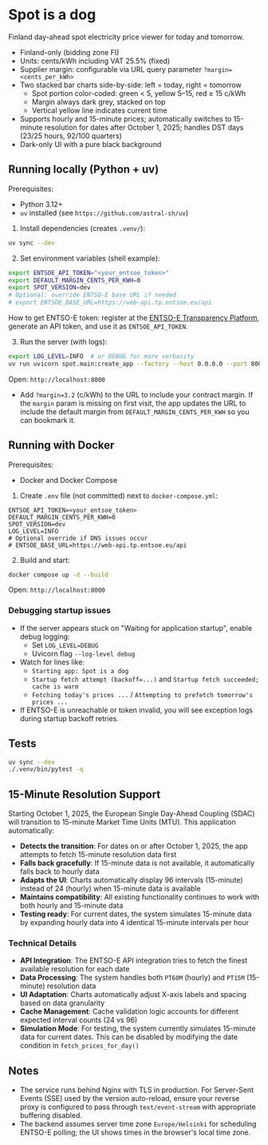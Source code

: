 # Spot is a dog

Finland day-ahead spot electricity price viewer for today and tomorrow.

-   Finland-only (bidding zone FI)
-   Units: cents/kWh including VAT 25.5% (fixed)
-   Supplier margin: configurable via URL query parameter `?margin=<cents_per_kWh>`
-   Two stacked bar charts side-by-side: left = today, right = tomorrow
    -   Spot portion color-coded: green < 5, yellow 5–15, red ≥ 15 c/kWh
    -   Margin always dark grey, stacked on top
    -   Vertical yellow line indicates current time
-   Supports hourly and 15-minute prices; automatically switches to 15-minute resolution for dates after October 1, 2025; handles DST days (23/25 hours, 92/100 quarters)
-   Dark-only UI with a pure black background

## Running locally (Python + uv)

Prerequisites:

-   Python 3.12+
-   `uv` installed (see `https://github.com/astral-sh/uv`)

1. Install dependencies (creates `.venv/`):

```bash
uv sync --dev
```

2. Set environment variables (shell example):

```bash
export ENTSOE_API_TOKEN="<your_entsoe_token>"
export DEFAULT_MARGIN_CENTS_PER_KWH=0
export SPOT_VERSION=dev
# Optional: override ENTSO-E base URL if needed
# export ENTSOE_BASE_URL=https://web-api.tp.entsoe.eu/api
```

How to get ENTSO-E token: register at the [ENTSO-E Transparency Platform](https://transparency.entsoe.eu/), generate an API token, and use it as `ENTSOE_API_TOKEN`.

3. Run the server (with logs):

```bash
export LOG_LEVEL=INFO  # or DEBUG for more verbosity
uv run uvicorn spot.main:create_app --factory --host 0.0.0.0 --port 8000 --proxy-headers --log-level info
```

Open: `http://localhost:8000`

-   Add `?margin=3.2` (c/kWh) to the URL to include your contract margin. If the `margin` param is missing on first visit, the app updates the URL to include the default margin from `DEFAULT_MARGIN_CENTS_PER_KWH` so you can bookmark it.

## Running with Docker

Prerequisites:

-   Docker and Docker Compose

1. Create `.env` file (not committed) next to `docker-compose.yml`:

```env
ENTSOE_API_TOKEN=<your_entsoe_token>
DEFAULT_MARGIN_CENTS_PER_KWH=0
SPOT_VERSION=dev
LOG_LEVEL=INFO
# Optional override if DNS issues occur
# ENTSOE_BASE_URL=https://web-api.tp.entsoe.eu/api
```

2. Build and start:

```bash
docker compose up -d --build
```

Open: `http://localhost:8000`

### Debugging startup issues

-   If the server appears stuck on "Waiting for application startup", enable debug logging:
    -   Set `LOG_LEVEL=DEBUG`
    -   Uvicorn flag `--log-level debug`
-   Watch for lines like:
    -   `Starting app: Spot is a dog`
    -   `Startup fetch attempt (backoff=...)` and `Startup fetch succeeded; cache is warm`
    -   `Fetching today's prices ...` / `Attempting to prefetch tomorrow's prices ...`
-   If ENTSO-E is unreachable or token invalid, you will see exception logs during startup backoff retries.

## Tests

```bash
uv sync --dev
./.venv/bin/pytest -q
```

## 15-Minute Resolution Support

Starting October 1, 2025, the European Single Day-Ahead Coupling (SDAC) will transition to 15-minute Market Time Units (MTU). This application automatically:

-   **Detects the transition**: For dates on or after October 1, 2025, the app attempts to fetch 15-minute resolution data first
-   **Falls back gracefully**: If 15-minute data is not available, it automatically falls back to hourly data
-   **Adapts the UI**: Charts automatically display 96 intervals (15-minute) instead of 24 (hourly) when 15-minute data is available
-   **Maintains compatibility**: All existing functionality continues to work with both hourly and 15-minute data
-   **Testing ready**: For current dates, the system simulates 15-minute data by expanding hourly data into 4 identical 15-minute intervals per hour

### Technical Details

-   **API Integration**: The ENTSO-E API integration tries to fetch the finest available resolution for each date
-   **Data Processing**: The system handles both `PT60M` (hourly) and `PT15M` (15-minute) resolution data
-   **UI Adaptation**: Charts automatically adjust X-axis labels and spacing based on data granularity
-   **Cache Management**: Cache validation logic accounts for different expected interval counts (24 vs 96)
-   **Simulation Mode**: For testing, the system currently simulates 15-minute data for current dates. This can be disabled by modifying the date condition in `fetch_prices_for_day()`

## Notes

-   The service runs behind Nginx with TLS in production. For Server-Sent Events (SSE) used by the version auto-reload, ensure your reverse proxy is configured to pass through `text/event-stream` with appropriate buffering disabled.
-   The backend assumes server time zone `Europe/Helsinki` for scheduling ENTSO-E polling; the UI shows times in the browser's local time zone.
